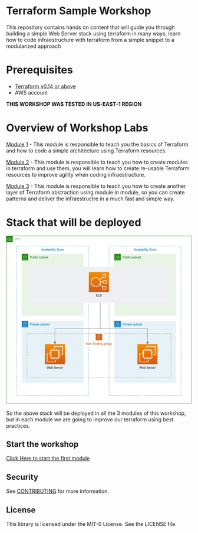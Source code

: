<!--
Copyright Amazon.com, Inc. or its affiliates. All Rights Reserved.


-->

# Terraform Sample Workshop

This repository contains hands on content that will guide you through building a simple Web Server stack using terraform in many ways, learn how to code infraestructure with terraform from a simple snippet to a modularized approach

# Prerequisites

- [Terraform v0.14 or above](https://www.terraform.io/downloads.html)
- AWS account

**THIS WORKSHOP WAS TESTED IN US-EAST-1 REGION**

# Overview of Workshop Labs

[Module 1](./module_1) - This module is responsible to teach you the basics of Terraform and how to code a simple architecture using Terraform resources.

[Module 2](./module_2) - This module is responsible to teach you how to create modules in terraform and use them, you will learn how to create re-usable Terraform resources to improve agility when coding infraestructure.

[Module 3](./module_3) - This module is responsible to teach you how to create another layer of Terraform abstraction using module in module, so you can create patterns and deliver the infraestructre in a much fast and simple way.

# Stack that will be deployed

<p align="center"> 
<img src="images/architecture_stack.png">
</p>

So the above stack will be deployed in all the 3 modules of this workshop, but in each module we are going to improve our terraform using best practices.

## Start the workshop

[Click Here to start the first module](./module_1)

## Security

See [CONTRIBUTING](CONTRIBUTING.md#security-issue-notifications) for more information.

## License

This library is licensed under the MIT-0 License. See the LICENSE file.

